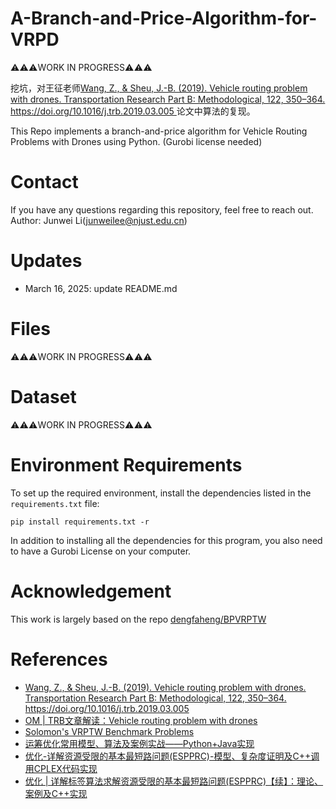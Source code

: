 # A-Branch-and-Price-Algorithm-for-VRPD
⚠️⚠️⚠️WORK IN PROGRESS⚠️⚠️⚠️

挖坑，对王征老师[Wang, Z., & Sheu, J.-B. (2019). Vehicle routing problem with drones. Transportation Research Part B: Methodological, 122, 350–364. https://doi.org/10.1016/j.trb.2019.03.005
](https://www.sciencedirect.com/science/article/pii/S0191261518307884)论文中算法的复现。

This Repo implements a branch-and-price algorithm for Vehicle Routing Problems with Drones using Python. (Gurobi license needed)


# Contact
If you have any questions regarding this repository, feel free to reach out.
Author: Junwei Li([junweilee@njust.edu.cn](mailto:junweilee@njust.edu.cn))

# Updates
* March 16, 2025: update README.md

# Files
⚠️⚠️⚠️WORK IN PROGRESS⚠️⚠️⚠️

# Dataset
⚠️⚠️⚠️WORK IN PROGRESS⚠️⚠️⚠️


# Environment Requirements
To set up the required environment, install the dependencies listed in the `requirements.txt` file:

```
pip install requirements.txt -r
```
In addition to installing all the dependencies for this program, you also need to have a Gurobi License on your computer.

# Acknowledgement
This work is largely based on the repo [dengfaheng/BPVRPTW](https://github.com/dengfaheng/BPVRPTW)

# References

- [Wang, Z., & Sheu, J.-B. (2019). Vehicle routing problem with drones. Transportation Research Part B: Methodological, 122, 350–364. https://doi.org/10.1016/j.trb.2019.03.005
](https://www.sciencedirect.com/science/article/pii/S0191261518307884)
- [OM | TRB文章解读：Vehicle routing problem with drones](https://zhuanlan.zhihu.com/p/259878680)
- [Solomon's VRPTW Benchmark Problems](https://w.cba.neu.edu/~msolomon/problems.htm)
- [运筹优化常用模型、算法及案例实战——Python+Java实现](http://www.tup.tsinghua.edu.cn/booksCenter/book_09109001.html)
- [优化-详解资源受限的基本最短路问题(ESPPRC)-模型、复杂度证明及C++调用CPLEX代码实现](https://zhuanlan.zhihu.com/p/624558974)
- [优化 | 详解标签算法求解资源受限的基本最短路问题(ESPPRC)【续】：理论、案例及C++实现](https://zhuanlan.zhihu.com/p/627964895)
